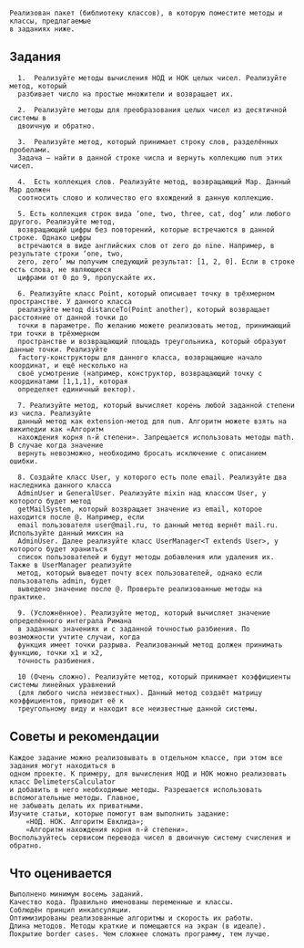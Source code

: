 <!-- 
This README describes the package. If you publish this package to pub.dev,
this README's contents appear on the landing page for your package.

For information about how to write a good package README, see the guide for
[writing package pages](https://dart.dev/guides/libraries/writing-package-pages). 

For general information about developing packages, see the Dart guide for
[creating packages](https://dart.dev/guides/libraries/create-library-packages)
and the Flutter guide for
[developing packages and plugins](https://flutter.dev/developing-packages). 
-->

    Реализован пакет (библиотеку классов), в которую поместите методы и классы, предлагаемые
    в заданиях ниже.

## Задания
      1.  Реализуйте методы вычисления НОД и НОК целых чисел. Реализуйте метод, который 
      разбивает число на простые множители и возвращает их.

      2.  Реализуйте методы для преобразования целых чисел из десятичной системы в 
      двоичную и обратно.

      3.  Реализуйте метод, который принимает строку слов, разделённых пробелами. 
      Задача — найти в данной строке числа и вернуть коллекцию num этих чисел.

      4.  Есть коллекция слов. Реализуйте метод, возвращающий Map. Данный Map должен
      соотносить слово и количество его вхождений в данную коллекцию.

      5. Есть коллекция строк вида ‘one, two, three, cat, dog’ или любого другого. Реализуйте метод, 
      возвращающий цифры без повторений, которые встречаются в данной строке. Однако цифры 
      встречаются в виде английских слов от zero до nine. Например, в результате строки ‘one, two, 
      zero, zero’ мы получим следующий результат: [1, 2, 0]. Если в строке есть слова, не являющиеся
      цифрами от 0 до 9, пропускайте их.

      6. Реализуйте класс Point, который описывает точку в трёхмерном пространстве. У данного класса 
      реализуйте метод distanceTo(Point another), который возвращает расстояние от данной точки до 
      точки в параметре. По желанию можете реализовать метод, принимающий три точки в трёхмерном 
      пространстве и возвращающий площадь треугольника, который образуют данные точки. Реализуйте 
      factory-конструкторы для данного класса, возвращающие начало координат, и ещё несколько на 
      своё усмотрение (например, конструктор, возвращающий точку с координатами [1,1,1], которая 
      определяет единичный вектор).

      7. Реализуйте метод, который вычисляет корень любой заданной степени из числа. Реализуйте 
      данный метод как extension-метод для num. Алгоритм можете взять на википедии как «Алгоритм 
      нахождения корня n-й степени». Запрещается использовать методы math. В случае когда значение 
      вернуть невозможно, необходимо бросать исключение с описанием ошибки.

      8. Создайте класс User, у которого есть поле email. Реализуйте два наследника данного класса 
      AdminUser и GeneralUser. Реализуйте mixin над классом User, у которого будет метод 
      getMailSystem, который возвращает значение из email, которое находится после @. Например, если
      email пользователя user@mail.ru, то данный метод вернёт mail.ru. Используйте данный миксин на 
      AdminUser. Далее реализуйте класс UserManager<T extends User>, у которого будет храниться 
      список пользователей и будут методы добавления или удаления их. Также в UserManager реализуйте
      метод, который выведет почту всех пользователей, однако если пользователь admin, будет 
      выведено значение после @. Проверьте реализованные методы на практике.

      9. (Усложнённое). Реализуйте метод, который вычисляет значение определённого интеграла Римана 
      в заданных значениях и с заданной точностью разбиения. По возможности учтите случаи, когда 
      функция имеет точки разрыва. Реализованный метод должен принимать функцию, точки x1 и x2, 
      точность разбиения.

      10 (Очень сложно). Реализуйте метод, который принимает коэффициенты системы линейных уравнений 
      (для любого числа неизвестных). Данный метод создаёт матрицу коэффициентов, приводит её к 
      треугольному виду и находит все неизвестные данной системы.

## Советы и рекомендации
    Каждое задание можно реализовывать в отдельном классе, при этом все задания могут находиться в 
    одном проекте. К примеру, для вычисления НОД и НОК можно реализовать класс DelimetersCalculator 
    и добавить в него необходимые методы. Разрешается использовать вспомогательные методы. Главное, 
    не забывать делать их приватными.
    Изучите статьи, которые помогут вам выполнить задание:
        «НОД. НОК. Алгоритм Евклида»;
        «Алгоритм нахождения корня n-й степени».
    Воспользуйтесь сервисом перевода чисел в двоичную систему счисления и обратно.


## Что оценивается
    Выполнено минимум восемь заданий.
    Качество кода. Правильно именованы переменные и классы.
    Соблюдён принцип инкапсуляции.
    Оптимизированы реализованные алгоритмы и скорость их работы.
    Длина методов. Методы краткие и помещаются на экран (в идеале).
    Покрытие border cases. Чем сложнее сломать программу, тем лучше.
